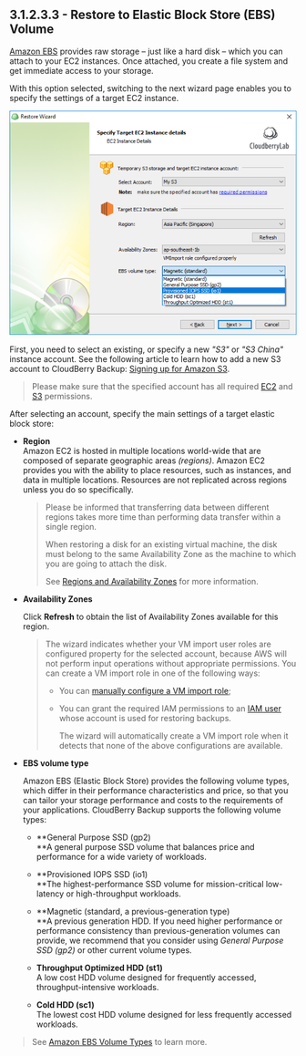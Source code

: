## 3.1.2.3.3 - Restore to Elastic Block Store \(EBS\) Volume

[Amazon EBS](https://aws.amazon.com/ebs/) provides raw storage – just like a hard disk – which you can attach to your EC2 instances. Once attached, you create a file system and get immediate access to your storage.

With this option selected, switching to the next wizard page enables you to specify the settings of a target EC2 instance.

![](/assets/ebs-instance-details.png)

First, you need to select an existing, or specify a new _"S3"_ or _"S3 China"_ instance account. See the following article to learn how to add a new S3 account to CloudBerry Backup: [Signing up for Amazon S3](https://help.cloudberrylab.com/cloudberry-backup/signing-up-for-the-cloud/amazon-aws/signing-up-for-amazon-s3).

> Please make sure that the specified account has all required [EC2](/concepts/permissions.md) and [S3](https://docs.aws.amazon.com/AmazonS3/latest/dev/s3-access-control.html) permissions.

After selecting an account, specify the main settings of a target elastic block store:

* **Region**  
  Amazon EC2 is hosted in multiple locations world-wide that are composed of separate geographic areas _\(regions\)_. Amazon EC2 provides you with the ability to place resources, such as instances, and data in multiple locations. Resources are not replicated across regions unless you do so specifically.

  > Please be informed that transferring data between different regions takes more time than performing data transfer within a single region.
  >
  > When restoring a disk for an existing virtual machine, the disk must belong to the same Availability Zone as the machine to which you are going to attach the disk.
  >
  > See [Regions and Availability Zones](https://docs.aws.amazon.com/AWSEC2/latest/UserGuide/using-regions-availability-zones.html) for more information.

* **Availability Zones**

  Click **Refresh** to obtain the list of Availability Zones available for this region.

  > The wizard indicates whether your VM import user roles are configured property for the selected account, because AWS will not perform input operations without appropriate permissions. You can create a VM import role in one of the following ways:
  >
  > * You can [manually configure a VM import role](https://www.gitbook.com/book/yuriyshutov/restore-wizard-draft/edit#);
  >
  > * You can grant the required IAM permissions to an [IAM user](https://www.gitbook.com/book/yuriyshutov/restore-wizard-draft/edit#) whose account is used for restoring backups.
  >
  >   The wizard will automatically create a VM import role when it detects that none of the above configurations are available.

* **EBS volume type**

  Amazon EBS \(Elastic Block Store\) provides the following volume types, which differ in their performance characteristics and price, so that you can tailor your storage performance and costs to the requirements of your applications. CloudBerry Backup supports the following volume types:

  * **General Purpose SSD \(gp2\)                                                                          
    **A general purpose SSD volume that balances price and performance for a wide variety of workloads.

  * **Provisioned IOPS SSD \(io1\)                                                                          
    **The highest-performance SSD volume for mission-critical low-latency or high-throughput workloads.

  * **Magnetic \(standard, a previous-generation type\)                                                                          
    **A previous generation HDD. If you need higher performance or performance consistency than previous-generation volumes can provide, we recommend that you consider using _General Purpose SSD \(gp2\)_ or other current volume types.

  * **Throughput Optimized HDD \(st1\)**  
    A low cost HDD volume designed for frequently accessed, throughput-intensive workloads.

  * **Cold HDD \(sc1\)**  
    The lowest cost HDD volume designed for less frequently accessed workloads.

> See [Amazon EBS Volume Types](https://docs.aws.amazon.com/AWSEC2/latest/UserGuide/EBSVolumeTypes.html) to learn more.



